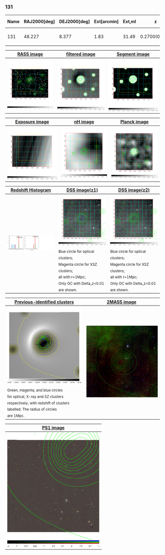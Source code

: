 <div STYLE="page-break-after: always;"></div>

### 131

|Name|RAJ2000[deg]|DEJ2000[deg] |Ext[arcmin]| Ext,ml | z | z_src| C|GC(XSZ,Delta_z<0.01)| GC(OPT,Delta_z<0.01)|GC| R_sig[arcmin] | R500[arcmin] | R500[Mpc]| CRsig[c/s] | CR500[c/s] |L500[1E44 erg/s]|F500[1E-12 erg/s/cm^2]| M500[1E14 Msun]|Tx[keV]|Cnt_sig|Beta|Rc[arcmin]|Comment|Alias|
|---|---|---|---|---|---|------|---|--------|---------|----------|---|---|---|---|---|---|---|---|---|---|---|---|---|---|
|131| 48.227| 8.377| 1.83| 31.49| 0.2700(0.000)| z_xsz| B| PSZ2| N| N, PSZ2, Tar| 4.412| 4.959| 1.230| 0.123(0.033)| 0.126(0.034)| 4.978(0.298)| 2.198(0.132)| 6.97(0.19)| 7.76(0.14)| 34.8| 0.940(-0.076+0.043)| 3.987(-0.456+0.423)| -| k177|

|[RASS image](../image/131/131_img.pdf)|[filtered image](../image/131/131_fil.pdf)|[Segment image](../image/131/131_seg.pdf)|
|-------------------|--------------------|-------------------|
| <img src="../image/131/131_img.png" width="300">  | <img src="../image/131/131_fil.png" width="300">   | <img src="../image/131/131_seg.png" width="300">  |

|[Exposure image](../image/131/131_mex.pdf)| [nH image](../image/131/131_nh.pdf)| [Planck image](../image/131/131_p.pdf)|
|-------------------|--------------------|-------------------|
|<img src="../image/131/131_mex.png" width="300">   | <img src="../image/131/131_nh.png" width="300">    | <img src="../image/131/131_p.png" width="300"> |

|[Redshift Histogram](../image/131/131_zg.pdf) | [DSS image(z1)](../image/131/131_dss_z1.pdf)      |  [DSS image(z2)](../image/131/131_dss_z2.pdf)    |
|-------------------|--------------------|-------------------|
|<img src="../image/131/131_zg.png" width="300"> |<img src="../image/131/131_dss_z1.png" width="300"> <sub><br>Blue circle for optical clusters; <br>Magenta circle for XSZ clusters; <br>all with r=1Mpc; <br>Only GC with Delta_z<0.01 are shown. </sub>| <img src="../image/131/131_dss_z2.png" width="300"><sub><br>Blue circle for optical clusters; <br>Magenta circle for XSZ clusters; <br>all with r=1Mpc; <br>Only GC with Delta_z<0.01 are shown. </sub> |

|[Previous-identified clusters](../image/131/131_gc.pdf) | [2MASS image](../image/131/131_2mass.pdf)      |
|-------------------|-------------------|
|<img src=../image/131/131_gc.png width="300"> <br><sub>Green, magenta, and blue circles <br>for optical, X-ray and SZ clusters <br>respectively, with redshift of clusters <br>labelled. The radius of circles <br>are 1Mpc.</sub>|<img src="../image/131/131_2mass.png" width="300">  |

|[PS1 image](../image/131/131_ps1.pdf)            |
|-------------------|
| <img src="../image/131/131_ps1.png" width="300">  |
